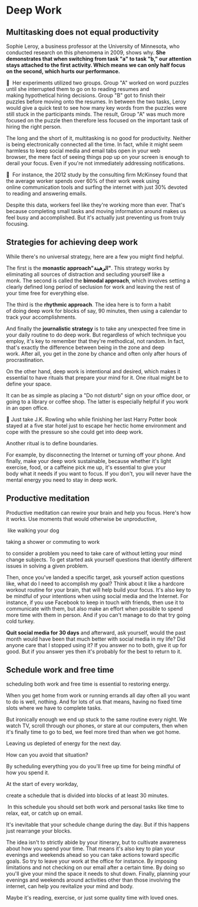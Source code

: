 # Deep Work
## Multitasking does not equal productivity

Sophie Leroy, a business professor at the University of Minnesota, who conducted research on this phenomena in 2009, shows why. **She demonstrates that when switching from task "a" to task "b," our attention stays attached to the first activity. Which means we can only half focus on the second, which hurts our performance.**

<aside>
📖  Her experiments utilized two groups. Group "A" worked on word puzzles until she interrupted them to go on to reading resumes and making hypothetical hiring decisions. Group "B" got to finish their puzzles before moving onto the resumes. In between the two tasks, Leroy would give a quick test to see how many key words from the puzzles were still stuck in the participants minds. The result, Group "A" was much more focused on the puzzle then therefore less focused on the important task of hiring the right person.

</aside>

The long and the short of it, multitasking is no good for productivity. Neither is being electronically connected all the time. In fact, while it might seem harmless to keep social media and email tabs open in your web browser, the mere fact of seeing things pop up on your screen is enough to derail your focus. Even if you're not immediately addressing notifications.

<aside>
📖  For instance, the 2012 study by the consulting firm McKinsey found that the average worker spends over 60% of their work week using online communication tools and surfing the internet with just 30% devoted to reading and answering emails.

</aside>

Despite this data, workers feel like they're working more than ever. That's because completing small tasks and moving information around makes us feel busy and accomplished. But it's actually just preventing us from truly focusing.

## Strategies for achieving deep work

While there's no universal strategy, here are a few you might find helpful. 

The first is the **monastic approach"الرهبنة"**. This strategy works by eliminating all sources of distraction and secluding yourself like a monk. The second is called the **bimodal approach**, which involves setting a clearly defined long period of seclusion for work and leaving the rest of your time free for everything else.

The third is the **rhythmic approach**. The idea here is to form a habit of doing deep work for blocks of say, 90 minutes, then using a calendar to track your accomplishments. 

And finally the **journalistic strategy** is to take any unexpected free time in your daily routine to do deep work. But regardless of which technique you employ, it's key to remember that they're methodical, not random. In fact, that's exactly the difference between being in the zone and deep work. After all, you get in the zone by chance and often only after hours of procrastination.

On the other hand, deep work is intentional and desired, which makes it essential to have rituals that prepare your mind for it. One ritual might be to define your space. 

It can be as simple as placing a "Do not disturb" sign on your office door, or going to a library or coffee shop. The latter is especially helpful if you work in an open office. 

<aside>
📖 Just take J.K. Rowling who while finishing her last Harry Potter book stayed at a five star hotel just to escape her hectic home environment and cope with the pressure so she could get into deep work.

</aside>

Another ritual is to define boundaries. 

For example, by disconnecting the Internet or turning off your phone. And finally, make your deep work sustainable, because whether it's light exercise, food, or a caffeine pick me up, it's essential to give your body what it needs if you want to focus. If you don't, you will never have the mental energy you need to stay in deep work.

## Productive meditation

Productive meditation can rewire your brain and help you focus. Here's how it works. Use moments that would otherwise be unproductive,

 like walking your dog

taking a shower or commuting to work

to consider a problem you need to take care of without letting your mind change subjects. To get started ask yourself questions that identify different issues in solving a given problem.

Then, once you've landed a specific target, ask yourself action questions like, what do I need to accomplish my goal? Think about it like a hardcore workout routine for your brain, that will help build your focus. It's also key to be mindful of your intentions when using social media and the Internet. For instance, if you use Facebook to keep in touch with friends, then use it to communicate with them, but also make an effort when possible to spend more time with them in person. And if you can't manage to do that try going cold turkey.

**Quit social media for 30 days** and afterward, ask yourself, would the past month would have been that much better with social media in my life? Did anyone care that I stopped using it? If you answer no to both, give it up for good. But if you answer yes then it's probably for the best to return to it.

## Schedule work and free time

scheduling both work and free time is essential to restoring energy. 

When you get home from work or running errands all day often all you want to do is well, nothing. And for lots of us that means, having no fixed time slots where we have to complete tasks. 

But ironically enough we end up stuck to the same routine every night. We watch TV, scroll through our phones, or stare at our computers, then when it's finally time to go to bed, we feel more tired than when we got home.

Leaving us depleted of energy for the next day. 

How can you avoid that situation?

By scheduling everything you do you'll free up time for being mindful of how you spend it. 

At the start of every workday, 

create a schedule that is divided into blocks of at least 30 minutes.

 In this schedule you should set both work and personal tasks like time to relax, eat, or catch up on email. 

It's inevitable that your schedule change during the day. But if this happens just rearrange your blocks.

The idea isn't to strictly abide by your itinerary, but to cultivate awareness about how you spend your time. That means it's also key to plan your evenings and weekends ahead so you can take actions toward specific goals. So try to leave your work at the office for instance. By imposing limitations and not checking on our email after a certain time. By doing so you'll give your mind the space it needs to shut down. Finally, planning your evenings and weekends around activities other than those involving the internet, can help you revitalize your mind and body.

Maybe it's reading, exercise, or just some quality time with loved ones.